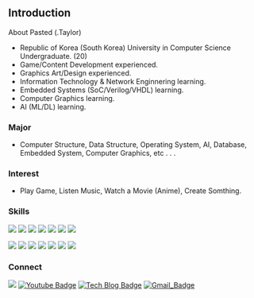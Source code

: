 ## Introduction

About Pasted (.Taylor)

- Republic of Korea (South Korea) University in Computer Science Undergraduate. (20)
- Game/Content Development experienced.
- Graphics Art/Design experienced.
- Information Technology & Network Enginnering learning.
- Embedded Systems (SoC/Verilog/VHDL) learning.
- Computer Graphics learning.
- AI (ML/DL) learning.

### Major

- Computer Structure, Data Structure, Operating System, AI, Database, Embedded System, Computer Graphics, etc . . .

### Interest

- Play Game, Listen Music, Watch a Movie (Anime), Create Somthing.

### Skills

<img src="https://img.shields.io/badge/C-white?style=flat-square&logo=C&logoColor=black"/></a>
<img src="https://img.shields.io/badge/C++-white?style=flat-square&logo=C%2B%2B&logoColor=black"/></a>
<img src="https://img.shields.io/badge/Python-white?style=flat-square&logo=Python&logoColor=black"/></a>
<img src="https://img.shields.io/badge/Java-white?style=flat-square&logo=Java&logoColor=black"/></a>
<img src="https://img.shields.io/badge/JavaScript-white?style=flat-square&logo=JavaScript&logoColor=black"/></a>
<img src="https://img.shields.io/badge/HTML-white?style=flat-square&logo=HTML5&logoColor=black"/></a>
<img src="https://img.shields.io/badge/CSS-white?style=flat-square&logo=CSS3&logoColor=black"/></a>

<img src="https://img.shields.io/badge/Unreal Engine-white?style=flat-square&logo=Unreal Engine&logoColor=black"/></a>
<img src="https://img.shields.io/badge/Unity-white?style=flat-square&logo=Unity&logoColor=black"/></a>
<img src="https://img.shields.io/badge/Vulkan-white?style=flat-square&logo=Vulkan&logoColor=black"/></a>
<img src="https://img.shields.io/badge/OpenGL-white?style=flat-square&logo=OpenGL&logoColor=black"/></a>
<img src="https://img.shields.io/badge/.NET-white?style=flat-square&logo=.Net&logoColor=black"/></a>
<img src="https://img.shields.io/badge/MySQL-white?style=flat-square&logo=MySQL&logoColor=black"/></a>
<img src="https://img.shields.io/badge/aws-white?style=flat-square&logo=amazonaws&logoColor=black"/></a>

### Connect

<img src="https://img.shields.io/badge/.Taylor@0001-5865F2?style=flat-square&logo=Discord&logoColor=white"/></a>
[![Youtube Badge](https://img.shields.io/badge/Youtube-ff0000?style=flat-square&logo=youtube&link=https://www.youtube.com/channel/UCO24INQndS8cQwkJQ286nZQ)](https://www.youtube.com/channel/UCO24INQndS8cQwkJQ286nZQ)
[![Tech Blog Badge](http://img.shields.io/badge/-Tech%20blog-black?style=flat-square&logo=github&link=https://zzsza.github.io/)](https://zzsza.github.io/)
[![Gmail_Badge](https://img.shields.io/badge/Gmail-d14836?style=flat-square&logo=Gmail&logoColor=white&link=mailto:rotozl83@gmail.com)](mailto:rotozl83@gmail.com)
